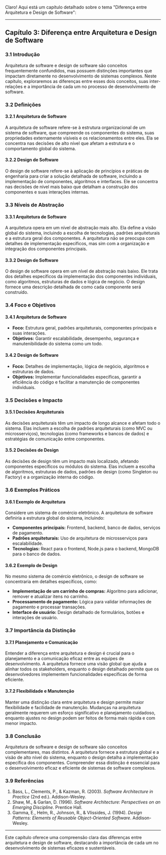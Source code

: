 Claro! Aqui está um capítulo detalhado sobre o tema "Diferença entre Arquitetura e Design de Software":

---

## Capítulo 3: Diferença entre Arquitetura e Design de Software

### 3.1 Introdução

Arquitetura de software e design de software são conceitos frequentemente confundidos, mas possuem distinções importantes que impactam diretamente no desenvolvimento de sistemas complexos. Neste capítulo, exploraremos as diferenças entre esses dois conceitos, suas inter-relações e a importância de cada um no processo de desenvolvimento de software.

### 3.2 Definições

#### 3.2.1 Arquitetura de Software

A arquitetura de software refere-se à estrutura organizacional de um sistema de software, que compreende os componentes do sistema, suas propriedades externamente visíveis e os relacionamentos entre eles. Ela se concentra nas decisões de alto nível que afetam a estrutura e o comportamento global do sistema.

#### 3.2.2 Design de Software

O design de software refere-se à aplicação de princípios e práticas de engenharia para criar a solução detalhada de software, incluindo a implementação de componentes, algoritmos e interfaces. Ele se concentra nas decisões de nível mais baixo que detalham a construção dos componentes e suas interações internas.

### 3.3 Níveis de Abstração

#### 3.3.1 Arquitetura de Software

A arquitetura opera em um nível de abstração mais alto. Ela define a visão global do sistema, incluindo a escolha de tecnologias, padrões arquiteturais e a estrutura geral dos componentes. A arquitetura não se preocupa com detalhes de implementação específicos, mas sim com a organização e integração dos componentes principais.

#### 3.3.2 Design de Software

O design de software opera em um nível de abstração mais baixo. Ele trata dos detalhes específicos da implementação dos componentes individuais, como algoritmos, estruturas de dados e lógica de negócio. O design fornece uma descrição detalhada de como cada componente será construído.

### 3.4 Foco e Objetivos

#### 3.4.1 Arquitetura de Software

- **Foco:** Estrutura geral, padrões arquiteturais, componentes principais e suas interações.
- **Objetivos:** Garantir escalabilidade, desempenho, segurança e manutenibilidade do sistema como um todo.

#### 3.4.2 Design de Software

- **Foco:** Detalhes de implementação, lógica de negócio, algoritmos e estruturas de dados.
- **Objetivos:** Implementar funcionalidades específicas, garantir a eficiência do código e facilitar a manutenção de componentes individuais.

### 3.5 Decisões e Impacto

#### 3.5.1 Decisões Arquiteturais

As decisões arquiteturais têm um impacto de longo alcance e afetam todo o sistema. Elas incluem a escolha de padrões arquiteturais (como MVC ou microsserviços), tecnologias (como frameworks e bancos de dados) e estratégias de comunicação entre componentes.

#### 3.5.2 Decisões de Design

As decisões de design têm um impacto mais localizado, afetando componentes específicos ou módulos do sistema. Elas incluem a escolha de algoritmos, estruturas de dados, padrões de design (como Singleton ou Factory) e a organização interna do código.

### 3.6 Exemplos Práticos

#### 3.6.1 Exemplo de Arquitetura

Considere um sistema de comércio eletrônico. A arquitetura de software definiria a estrutura global do sistema, incluindo:
- **Componentes principais:** Frontend, backend, banco de dados, serviços de pagamento.
- **Padrões arquiteturais:** Uso de arquitetura de microsserviços para escalabilidade.
- **Tecnologias:** React para o frontend, Node.js para o backend, MongoDB para o banco de dados.

#### 3.6.2 Exemplo de Design

No mesmo sistema de comércio eletrônico, o design de software se concentraria em detalhes específicos, como:
- **Implementação de um carrinho de compras:** Algoritmo para adicionar, remover e atualizar itens no carrinho.
- **Processamento de pagamento:** Lógica para validar informações de pagamento e processar transações.
- **Interface de usuário:** Design detalhado de formulários, botões e interações de usuário.

### 3.7 Importância da Distinção

#### 3.7.1 Planejamento e Comunicação

Entender a diferença entre arquitetura e design é crucial para o planejamento e a comunicação eficaz entre as equipes de desenvolvimento. A arquitetura fornece uma visão global que ajuda a alinhar todos os stakeholders, enquanto o design detalhado permite que os desenvolvedores implementem funcionalidades específicas de forma eficiente.

#### 3.7.2 Flexibilidade e Manutenção

Manter uma distinção clara entre arquitetura e design permite maior flexibilidade e facilidade de manutenção. Mudanças na arquitetura geralmente requerem um esforço significativo e planejamento cuidadoso, enquanto ajustes no design podem ser feitos de forma mais rápida e com menor impacto.

### 3.8 Conclusão

Arquitetura de software e design de software são conceitos complementares, mas distintos. A arquitetura fornece a estrutura global e a visão de alto nível do sistema, enquanto o design detalha a implementação específica dos componentes. Compreender essa distinção é essencial para o desenvolvimento eficaz e eficiente de sistemas de software complexos.

### 3.9 Referências

1. Bass, L., Clements, P., & Kazman, R. (2003). *Software Architecture in Practice* (2nd ed.). Addison-Wesley.
2. Shaw, M., & Garlan, D. (1996). *Software Architecture: Perspectives on an Emerging Discipline*. Prentice Hall.
3. Gamma, E., Helm, R., Johnson, R., & Vlissides, J. (1994). *Design Patterns: Elements of Reusable Object-Oriented Software*. Addison-Wesley.

---

Este capítulo oferece uma compreensão clara das diferenças entre arquitetura e design de software, destacando a importância de cada um no desenvolvimento de sistemas eficazes e sustentáveis.